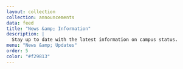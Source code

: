 ```yaml
---
layout: collection
collection: announcements
data: feed
title: "News &amp; Information"
description: |
  Stay up to date with the latest information on campus status.
menu: "News &amp; Updates"
order: 5
color: "#f29813"
---
```


